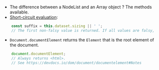 * The difference between a NodeList and an Array object ? The methods available.
* [Short-circuit evaluation](https://en.wikipedia.org/wiki/Short-circuit_evaluation):
```javascript
    const suffix = this.dataset.sizing || ' ';
    // The first non-falsy value is returned. If all values are falsy, the last one is returned.
```
* ```Document.documentElement``` returns the ```Element``` that is the root element of the document.
```javascript
    document.documentElement;
    // Always returns <html>. 
    // See https://devdocs.io/dom/document/documentelement#Notes
```
